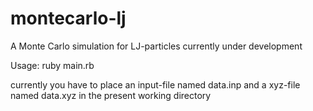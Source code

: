 # montecarlo-lj
A Monte Carlo simulation for LJ-particles currently under development

Usage: ruby main.rb

currently you have to place an input-file named data.inp and a xyz-file
named data.xyz in the present working directory
